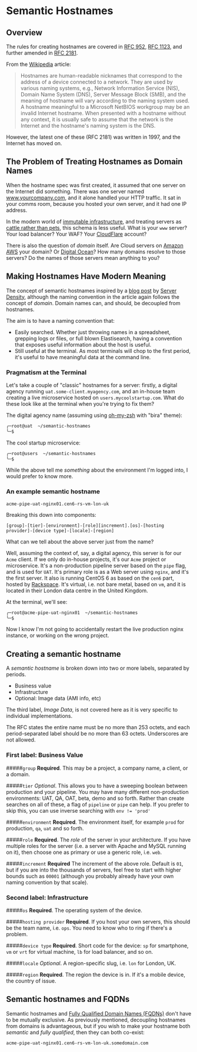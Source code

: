 # Semantic Hostnames

## Overview

The rules for creating hostnames are covered in [RFC 952][rfc952], [RFC 1123][rfc1123], and further amended in [RFC 2181][rfc2181].

From the [Wikipedia][wikipedia_hostname] article:

> Hostnames are human-readable nicknames that correspond to the address of a device connected to a network. They are used by various naming systems, e.g., Network Information Service (NIS), Domain Name System (DNS), Server Message Block (SMB), and the meaning of hostname will vary according to the naming system used. A hostname meaningful to a Microsoft NetBIOS workgroup may be an invalid Internet hostname. When presented with a hostname without any context, it is usually safe to assume that the network is the Internet and the hostname's naming system is the DNS.
 
However, the latest one of these (RFC 2181) was written in 1997, and the Internet has moved on.

## The Problem of Treating Hostnames as Domain Names

When the hostname spec was first created, it assumed that one server on the Internet did something. There was one server named www.yourcompany.com, and it alone handled your HTTP traffic. It sat in your comms room, because you hosted your own server, and it had one IP address.

In the modern world of [immutable infrastructure][immutable_infrastructure], and treating servers as [cattle rather than pets][cattle_pets], this schema is less useful. What is your `www` server? Your load balancer? Your WAF? Your [CloudFlare][cloudflare] account?

There is also the question of _domain_ itself. Are Cloud servers on [Amazon AWS][aws] your domain? Or [Digital Ocean][digital_ocean]? How many domains resolve to those servers? Do the names of those servers mean anything to you?


## Making Hostnames Have Modern Meaning 

The concept of semantic hostnames inspired by a [blog post][sd_blog] by [Server Density][server_density], although the naming convention in the article again follows the concept of _domain_. Domain names can, and should, be decoupled from hostnames.

The aim is to have a naming convention that:

- Easily searched. Whether just throwing names in a spreadsheet, grepping logs or files, or full blown Elastisearch, having a convention that exposes useful information about the host is useful.
- Still useful at the terminal. As most terminals will chop to the first period, it's useful to have meaningful data at the command line.

### Pragmatism at the Terminal

Let's take a couple of "classic" hostnames for a server: firstly, a digital agency running `uat.some-client.myagency.com`, and an in-house team creating a live microservice hosted on `users.mycoolstartup.com`. What do these look like at the terminal when you're trying to fix them?

The digital agency name (assuming using [oh-my-zsh][ohmyzsh] with "bira" theme):

```bash
╭─root@uat  ~/semantic-hostnames
╰─$
```
The cool startup microservice:
```bash
╭─root@users  ~/semantic-hostnames
╰─$
```

While the above tell me _something_ about the environment I'm logged into, I would prefer to know more.

### An example semantic hostname

`acme-pipe-uat-nginx01.cen6-rs-vm-lon-uk`

Breaking this down into components:

`[group]-[tier]-[environment]-[role][increment].[os]-[hosting provider]-[device type]-[locale]-[region]`

What can we tell about the above server just from the name?

Well, assuming the context of, say, a digital agency, this server is for our `Acme` client. If we only do in-house projects, it's our `Acme` project or microservice. It's a non-production pipeline server based on the `pipe` flag, and is used for `UAT`. It's primary role is as a Web server using `nginx`, and it's the first server. It also is running CentOS 6 as based on the `cen6` part, hosted by [Rackspace][rackspace]. It's virtual, i.e. not bare metal, based on `vm`, and it is located in their London data centre in the United Kingdom.

At the terminal, we'll see:

```bash
╭─root@acme-pipe-uat-nginx01  ~/semantic-hostnames
╰─$
```
Now I know I'm not going to accidentally restart the live production nginx instance, or working on the wrong project.

## Creating a semantic hostname

A _semantic hostname_ is broken down into two or more labels, separated by periods.

- Business value
- Infrastructure
- Optional: Image data (AMI info, etc)

The third label, _Image Data_, is not covered here as it is very specific to individual implementations.

The RFC states the entire name must be no more than 253 octets, and each period-separated label should be no more than 63 octets. Underscores are not allowed.

### First label: Business Value

#####`group`
**Required**. This may be a project, a company name, a client, or a domain. 

#####`tier`
_Optional_. This allows you to have a sweeping boolean between production and your pipeline. You may have many different non-production environments: UAT, QA, OAT, beta, demo and so forth. Rather than create searches on all of these, a flag of `pipeline` or `pipe` can help. If you prefer to skip this, you can use inverse searching with `env != 'prod'` 

#####`environment`
**Required**. The environment itself, for example `prod` for production, `qa`, `uat` and so forth.

#####`role`
**Required**. The _role_ of the server in your architecture. If you have multiple roles for the server (i.e. a server with Apache and MySQL running on it), then choose one as primary or use a generic role, i.e. `web`.

#####`increment`
**Required** The increment of the above role. Default is `01`, but if you are into the thousands of servers, feel free to start with higher bounds such as `00001` (although you probably already have your own naming convention by that scale).


### Second label: Infrastructure

#####`os`
**Required**. The operating system of the device.

#####`hosting provider`
**Required**. If you host your own servers, this should be the team name, i.e. `ops`. You need to know who to ring if there's a problem.

#####`device type`
**Required**. Short code for the device: `sp` for smartphone, `vm` or `vrt` for virtual machine, `lb` for load balancer, and so on.


#####`locale`
_Optional_.  A region-specific slug, i.e. `lon` for London, UK.

#####`region`
**Required**. The region the device is in. If it's a mobile device, the country of issue. 


## Semantic hostnames and FQDNs

Semantic hostnames and [Fully Qualified Domain Names (FQDNs)][wikipedia_fqdn] don't have to be mutually exclusive. As previously mentioned, decoupling hostnames from domains is advantageous, but if you wish to make your hostname both _semantic_ and _fully qualified_, then they can both co-exist:

`acme-pipe-uat-nginx01.cen6-rs-vm-lon-uk.somedomain.com`

[wikipedia_hostname]: https://en.wikipedia.org/wiki/Hostname "Article regarding hostnames on Wikipedia"
[rfc952]: https://www.ietf.org/rfc/rfc952.txt "IETF RFC 952" 
[rfc1123]: https://www.ietf.org/rfc/rfc1123.txt "IETF RFC 1123"
[rfc2181]: https://www.ietf.org/rfc/rfc2181.txt "IETF RFC 2181"
[immutable_infrastructure]: https://blog.codeship.com/immutable-infrastructure/ "Blog post by Codeship on the concept of Immutable Infrastructure"
[cattle_pets]: http://www.lauradhamilton.com/servers-pets-versus-cattle 'Excellent summary of the "Pets vs Cattle" concept'
[cloudflare]: https://www.cloudflare.com/ "CloudFlare home page"
[sd_blog]: https://blog.serverdensity.com/picking-server-hostnames/ "Server Density blog on hostnames"
[server_density]: https://www.serverdensity.com/ "Server Density home page"
[ohmyzsh]: http://ohmyz.sh/ "Oh my ZSH home page"
[rackspace]: http://www.rackspace.com/ "Rackspace home page"
[aws]: https://aws.amazon.com/ "Amazon AWS homepage"
[digital_ocean]: https://www.digitalocean.com "Digital Ocean homepage"
[wikipedia_fqdn]: https://en.wikipedia.org/wiki/Fully_qualified_domain_name "FQDN description on Wikipedia"
